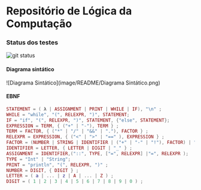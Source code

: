 # Repositório de Lógica da Computação

### Status dos testes

![git status](http://3.129.230.99/svg/benikraco/LogCompBeni/)

#### Diagrama sintático

![Diagrama Sintático](image/README/Diagrama Sintático.png)

#### EBNF

```lua
STATEMENT = ( λ | ASSIGNMENT | PRINT | WHILE | IF), "\n" ;
WHILE = "while", "(", RELEXPR, ")", STATEMENT;
IF = "if", "(", RELEXPR, ")", STATEMENT, {"else", STATEMENT};
EXPRESSION = TERM, { ("+" | "-"), TERM } ;
TERM = FACTOR, { ("*" | "/" | "&&" | "."), FACTOR } ;
RELEXPR = EXPRESSION, { ("<" | ">" | "==" ), EXPRESSION } ;
FACTOR = (NUMBER | STRING | IDENTIFIER | ("+" | "-" | "!"), FACTOR) | "(", RELEXPR, ")" | ("readine", "(", ")");
IDENTIFIER = LETTER, { LETTER | DIGIT | "_" } ;
ASSIGNMENT = IDENTIFIER,("::", TYPE, ["=", RELEXPR] |"=", RELEXPR );
TYPE = "Int" | "String";
PRINT = "println", "(", RELEXPR, ")" ;
NUMBER = DIGIT, { DIGIT } ;
LETTER = ( a | ... | z | A | ... | Z ) ;
DIGIT = ( 1 | 2 | 3 | 4 | 5 | 6 | 7 | 8 | 9 | 0 ) ;
```